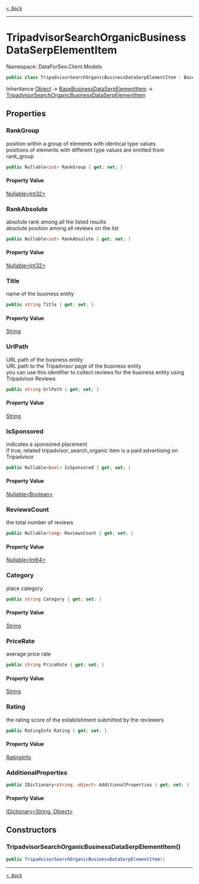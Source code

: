 [`< Back`](./)

---

# TripadvisorSearchOrganicBusinessDataSerpElementItem

Namespace: DataForSeo.Client.Models

```csharp
public class TripadvisorSearchOrganicBusinessDataSerpElementItem : BaseBusinessDataSerpElementItem
```

Inheritance [Object](https://docs.microsoft.com/en-us/dotnet/api/system.object) → [BaseBusinessDataSerpElementItem](./dataforseo.client.models.basebusinessdataserpelementitem) → [TripadvisorSearchOrganicBusinessDataSerpElementItem](./dataforseo.client.models.tripadvisorsearchorganicbusinessdataserpelementitem)

## Properties

### **RankGroup**

position within a group of elements with identical type values
 <br>positions of elements with different type values are omitted from rank_group

```csharp
public Nullable<int> RankGroup { get; set; }
```

#### Property Value

[Nullable&lt;Int32&gt;](https://docs.microsoft.com/en-us/dotnet/api/system.nullable-1)<br>

### **RankAbsolute**

absolute rank among all the listed results
 <br>absolute position among all reviews on the list

```csharp
public Nullable<int> RankAbsolute { get; set; }
```

#### Property Value

[Nullable&lt;Int32&gt;](https://docs.microsoft.com/en-us/dotnet/api/system.nullable-1)<br>

### **Title**

name of the business entity

```csharp
public string Title { get; set; }
```

#### Property Value

[String](https://docs.microsoft.com/en-us/dotnet/api/system.string)<br>

### **UrlPath**

URL path of the business entity
 <br>URL path to the Tripadvisor page of the business entity
 <br>you can use this identifier to collect reviews for the business entity using Tripadvisor Reviews

```csharp
public string UrlPath { get; set; }
```

#### Property Value

[String](https://docs.microsoft.com/en-us/dotnet/api/system.string)<br>

### **IsSponsored**

indicates a sponsored placement
 <br>if true, related tripadvisor_search_organic item is a paid advertising on Tripadvisor

```csharp
public Nullable<bool> IsSponsored { get; set; }
```

#### Property Value

[Nullable&lt;Boolean&gt;](https://docs.microsoft.com/en-us/dotnet/api/system.nullable-1)<br>

### **ReviewsCount**

the total number of reviews

```csharp
public Nullable<long> ReviewsCount { get; set; }
```

#### Property Value

[Nullable&lt;Int64&gt;](https://docs.microsoft.com/en-us/dotnet/api/system.nullable-1)<br>

### **Category**

place category

```csharp
public string Category { get; set; }
```

#### Property Value

[String](https://docs.microsoft.com/en-us/dotnet/api/system.string)<br>

### **PriceRate**

average price rate

```csharp
public string PriceRate { get; set; }
```

#### Property Value

[String](https://docs.microsoft.com/en-us/dotnet/api/system.string)<br>

### **Rating**

the rating score of the establishment submitted by the reviewers

```csharp
public RatingInfo Rating { get; set; }
```

#### Property Value

[RatingInfo](./dataforseo.client.models.ratinginfo)<br>

### **AdditionalProperties**

```csharp
public IDictionary<string, object> AdditionalProperties { get; set; }
```

#### Property Value

[IDictionary&lt;String, Object&gt;](https://docs.microsoft.com/en-us/dotnet/api/system.collections.generic.idictionary-2)<br>

## Constructors

### **TripadvisorSearchOrganicBusinessDataSerpElementItem()**

```csharp
public TripadvisorSearchOrganicBusinessDataSerpElementItem()
```

---

[`< Back`](./)

